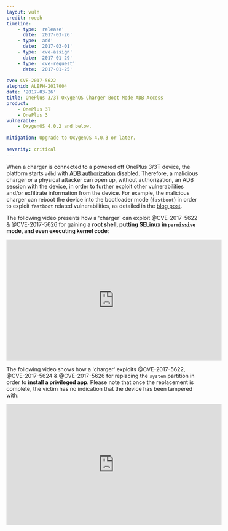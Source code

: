 ```yaml
---
layout: vuln
credit: roeeh
timeline:
    - type: 'release'
      date: '2017-03-26'
    - type: 'add'
      date: '2017-03-01'
    - type: 'cve-assign'
      date: '2017-01-29'
    - type: 'cve-request'
      date: '2017-01-25'
      
cve: CVE-2017-5622
alephid: ALEPH-2017004     
date: '2017-03-26'
title: OnePlus 3/3T OxygenOS Charger Boot Mode ADB Access
product:
    - OnePlus 3T
    - OnePlus 3
vulnerable: 
    - OxygenOS 4.0.2 and below.
    
mitigation: Upgrade to OxygenOS 4.0.3 or later.
      
severity: critical
---
```

When a charger is connected to a powered off OnePlus 3/3T device, the platform starts `adbd` with [ADB authorization](https://android.googlesource.com/platform/system/core/+/master/adb/protocol.txt) disabled. Therefore, a malicious charger or a physical attacker can open up, without authorization, an ADB session with the device, in order to further exploit other vulnerabilities and/or exfiltrate information from the device. For example, the malicious charger can reboot the device into the bootloader mode (`fastboot`) in order to exploit `fastboot` related vulnerabilities, as detailed in the [blog post](/2017/03/26/oneplus3t-adb-charger/).

The following video presents how a 'charger' can exploit @CVE-2017-5622 & @CVE-2017-5626 for gaining a **root shell, putting SELinux in `permissive` mode, and even executing kernel code**:
<div class="movie"><iframe width="560" height="315" src="https://www.youtube.com/embed/tDRPWvYJYfU?rel=0?ecver=1" frameborder="0" allowfullscreen></iframe></div>

The following video shows how a 'charger' exploits @CVE-2017-5622, @CVE-2017-5624 & @CVE-2017-5626 for replacing the `system` partition in order to **install a privileged app**. Please note that once the replacement is complete, the victim has no indication that the device has been tampered with:
<div class="movie"><iframe width="560" height="315" src="https://www.youtube.com/embed/ZqCzPua0RCA?rel=0?ecver=1" frameborder="0" allowfullscreen></iframe></div>
